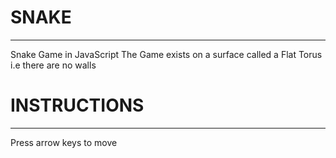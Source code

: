 # SNAKE
--------
Snake Game in JavaScript
The Game exists on a surface called a Flat Torus
i.e there are no walls

# INSTRUCTIONS
-------------
Press arrow keys to move